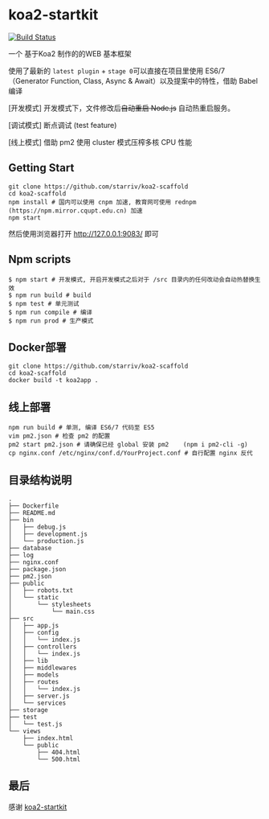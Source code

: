 # koa2-startkit
[![Build Status](https://travis-ci.org/starriv/koa2-scaffold.svg?branch=master)](https://travis-ci.org/starriv/koa2-scaffold)

一个 基于Koa2 制作的的WEB 基本框架

使用了最新的 `latest plugin` + `stage 0`可以直接在项目里使用 ES6/7（Generator Function, Class, Async & Await）以及提案中的特性，借助 Babel 编译

[开发模式] 开发模式下，文件修改后~~自动重启 Node.js~~ 自动热重启服务。

[调试模式] 断点调试 (test feature)

[线上模式] 借助 pm2 使用 cluster 模式压榨多核 CPU 性能

## Getting Start

```
git clone https://github.com/starriv/koa2-scaffold
cd koa2-scaffold
npm install # 国内可以使用 cnpm 加速, 教育网可使用 rednpm (https://npm.mirror.cqupt.edu.cn) 加速
npm start
```

然后使用浏览器打开 http://127.0.0.1:9083/ 即可

## Npm scripts

```
$ npm start # 开发模式, 开启开发模式之后对于 /src 目录内的任何改动会自动热替换生效
$ npm run build # build
$ npm test # 单元测试
$ npm run compile # 编译
$ npm run prod # 生产模式
```


## Docker部署
```
git clone https://github.com/starriv/koa2-scaffold
cd koa2-scaffold
docker build -t koa2app .
```

## 线上部署

```
npm run build # 单测, 编译 ES6/7 代码至 ES5
vim pm2.json # 检查 pm2 的配置
pm2 start pm2.json # 请确保已经 global 安装 pm2    (npm i pm2-cli -g)
cp nginx.conf /etc/nginx/conf.d/YourProject.conf # 自行配置 nginx 反代
```



## 目录结构说明

```
.
├── Dockerfile
├── README.md
├── bin
│   ├── debug.js
│   ├── development.js
│   └── production.js
├── database
├── log
├── nginx.conf
├── package.json
├── pm2.json
├── public
│   ├── robots.txt
│   └── static
│       └── stylesheets
│           └── main.css
├── src
│   ├── app.js
│   ├── config
│   │   └── index.js
│   ├── controllers
│   │   └── index.js
│   ├── lib
│   ├── middlewares
│   ├── models
│   ├── routes
│   │   └── index.js
│   ├── server.js
│   └── services
├── storage
├── test
│   └── test.js
└── views
    ├── index.html
    └── public
        ├── 404.html
        └── 500.html

```


## 最后

感谢 [koa2-startkit](https://github.com/17koa/koa2-startkit.git)
